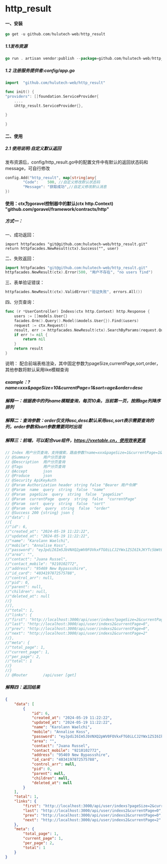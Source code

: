 # http_result

#### 一、安装
```go
go get -u github.com/hulutech-web/http_result

```
##### 1.1发布资源  
```go
go run . artisan vendor:publish --package=github.com/hulutech-web/http_result

```
##### 1.2 注册服务提供者:config/app.go
```go
import	"github.com/hulutech-web/http_result"

func init() {
"providers": []foundation.ServiceProvider{
	....
	&http_result.ServiceProvider{},
	
}
	
}

```
#### 二、使用

##### 2.1 使用说明:自定义默认返回
发布资源后，config/http_result.go中的配置文件中有默认的返回状态码和message，可自行修改
```go
config.Add("http_result", map[string]any{
		"Code":    500, //自定义修改默认状态码
		"Message": "获取成功",//自定义修改默认消息
})
```
#### 使用：ctx为goravel控制器中的默认(ctx http.Context) "github.com/goravel/framework/contracts/http"
##### 方式一：
一、成功返回：
```
import httpfacades "git@github.com:hulutech-web/http_result.git"
return httpfacades.NewResult(ctx).Success("", user)
```
二、失败返回：
```go
import httpfacades "git@github.com:hulutech-web/http_result.git"
httpfacades.NewResult(ctx).Error(500, "用户不存在", "no users find")
```
三、表单验证错误：
```go
httpfacades.NewResult(ctx).ValidError("验证失败", errors.All())
```
四、分页查询：
```go
func (r *UserController) Indexs(ctx http.Context) http.Response {
	users := []models.User{}
	facades.Orm().Query().Model(&models.User{}).Find(&users)
	request := ctx.Request()
	result, err := httpfacades.NewResult(ctx).SearchByParams(request.Queries()).ResultPagination(&users)
	if err != nil {
		return nil
	}
	return result
}
```
说明： 配合前端表格渲染，其中固定参数为pageSize,currentPage,sort,order，其他参数将默认采用like模糊查询
##### example：?name=xxx&pageSize=10&currentPage=1&sort=age&order=desc
##### 解释一：根据表中的列name模糊查询，每页10条，当前第一页，按照age列降序排列
##### 解释二：查询参数：order仅支持asc,desc默认采用asc,sort表示需要查询的列，order参数和sort参数需要同时出现
##### 解释三：前端，可以配合vue组件，https://vxetable.cn，使用效率更高
```go
// Index 用户分页查询，支持搜索，路由参数?name=xxx&pageSize=1&currentPage=1&sort=xxx&order=xxx,等其他任意的查询参数
// @Summary      用户分页查询
// @Description  用户分页查询
// @Tags         用户分页查询
// @Accept       json
// @Produce      json
// @Security ApiKeyAuth
// @Param Authorization header string false "Bearer 用户令牌"
// @Param  name  query  string  false  "name"
// @Param  pageSize  query  string  false  "pageSize"
// @Param  currentPage  query  string  false  "currentPage"
// @Param  sort  query  string  false  "sort"
// @Param  order  query  string  false  "order"
// @Success 200 {string} json {
//"data": [
//{
//"id": 6,
//"created_at": "2024-05-19 11:22:22",
//"updated_at": "2024-05-19 11:22:22",
//"name": "Karolann Waelchi",
//"mobile": "Annalise Koss",
//"password": "eyJpdiI6Im5JbVNXQ2pWV0FOVkxFTG0iLCJ2YWx1ZSI6IkJKYTc5bWt0WWRrUFRPYVJlMW5NcWN0SXFWK29iYVBqIn0=",
//"area": "",
//"contact": "Juana Russel",
//"contact_mobile": "9210102772",
//"address": "95469 New Bypassshire",
//"id_card": "4034197872575788",
//"control_arr": null,
//"pid": 0,
//"parent": null,
//"children": null,
//"deleted_at": null
//}
//],
//"total": 1,
//"links": {
//"first": "http://localhost:3000/api/user/indexs?pageSize=2&currentPage=1",
//"last": "http://localhost:3000/api/user/indexs2&currentPage=0",
//"prev": "http://localhost:3000/api/user/indexs2&currentPage=0",
//"next": "http://localhost:3000/api/user/indexs2&currentPage=2"
//},
//"meta": {
//"total_page": 1,
//"current_page": 1,
//"per_page": 2,
//"total": 1
//}
//}
// @Router       /api/user [get]
```

##### 解释四：返回结果
```json
{
    "data": [
        {
            "id": 6,
            "created_at": "2024-05-19 11:22:22",
            "updated_at": "2024-05-19 11:22:22",
            "name": "Karolann Waelchi",
            "mobile": "Annalise Koss",
            "password": "eyJpdiI6Im5JbVNXQ2pWV0FOVkxFTG0iLCJ2YWx1ZSI6IkJKYTc5bWt0WWRrUFRPYVJlMW5NcWN0SXFWK29iYVBqIn0=",
            "area": "",
            "contact": "Juana Russel",
            "contact_mobile": "9210102772",
            "address": "95469 New Bypassshire",
            "id_card": "4034197872575788",
            "control_arr": null,
            "pid": 0,
            "parent": null,
            "children": null,
            "deleted_at": null
        }
    ],
    "total": 1,
    "links": {
        "first": "http://localhost:3000/api/user/indexs?pageSize=2&currentPage=1",
        "last": "http://localhost:3000/api/user/indexs2&currentPage=0",
        "prev": "http://localhost:3000/api/user/indexs2&currentPage=0",
        "next": "http://localhost:3000/api/user/indexs2&currentPage=2"
    },
    "meta": {
        "total_page": 1,
        "current_page": 1,
        "per_page": 2,
        "total": 1
    }
}
```
